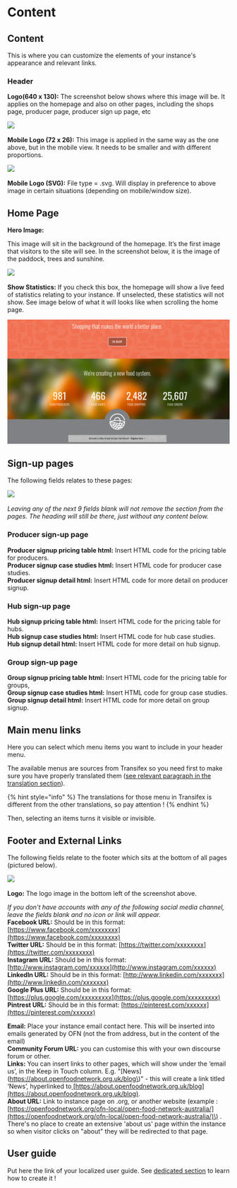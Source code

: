 # Content

## Content

This is where you can customize the elements of your instance's appearance and relevant links.

### Header

**Logo\(640 x 130\):** The screenshot below shows where this image will be. It applies on the homepage and also on other pages, including the shops page, producer page, producer sign up page, etc

![](https://community.openfoodnetwork.org/uploads/default/original/1X/9bb0beeb821747ca2649e0ff84666049c29f4cc1.png)

**Mobile Logo \(72 x 26\):** This image is applied in the same way as the one above, but in the mobile view. It needs to be smaller and with different proportions.

![](https://community.openfoodnetwork.org/uploads/default/original/1X/9f2418ef88f063878b54b000b18dedecb00fd4f9.png)

**Mobile Logo \(SVG\):** File type = .svg. Will display in preference to above image in certain situations \(depending on mobile/window size\).

## Home Page

**Hero Image:** 

This image will sit in the background of the homepage. It’s the first image that visitors to the site will see. In the screenshot below, it is the image of the paddock, trees and sunshine.

![](https://community.openfoodnetwork.org/uploads/default/original/1X/e24ada031aa1844e5002492af4c6434537ca46df.png)

**Show Statistics:** If you check this box, the homepage will show a live feed of statistics relating to your instance. If unselected, these statistics will not show. See image below of what it will looks like when scrolling the home page.

![](../.gitbook/assets/capture-du-2019-05-27-20-17-08.png)

## Sign-up pages

The following fields relates to these pages:

![](https://community.openfoodnetwork.org/uploads/default/original/1X/fff5ad8c77c28b170017e290b1e3a838eefa8ed8.png)

_Leaving any of the next 9 fields blank will not remove the section from the pages. The heading will still be there, just without any content below._

### **Producer sign-up page**

**Producer signup pricing table html:** Insert HTML code for the pricing table for producers.  
**Producer signup case studies html:** Insert HTML code for producer case studies.  
**Producer signup detail html:** Insert HTML code for more detail on producer signup.

### **Hub sign-up page**

**Hub signup pricing table html:** Insert HTML code for the pricing table for hubs.  
**Hub signup case studies html:** Insert HTML code for hub case studies.  
**Hub signup detail html:** Insert HTML code for more detail on hub signup.

### **Group sign-up page**

**Group signup pricing table html:** Insert HTML code for the pricing table for groups,  
**Group signup case studies html:** Insert HTML code for group case studies.  
**Group signup detail html:** Insert HTML code for more detail on group signup.

## Main menu links

Here you can select which menu items you want to include in your header menu.

The available menus are sources from Transifex so you need first to make sure you have properly translated them \([see relevant paragraph in the translation section](https://ofn-user-guide.gitbook.io/ofn-super-admin-guide/translate-in-your-own-language#some-strings-that-you-need-to-be-careful-about)\).

{% hint style="info" %}
The translations for those menu in Transifex is different from the other translations, so pay attention ! 
{% endhint %}

Then, selecting an items turns it visible or invisible.

## Footer and External Links

The following fields relate to the footer which sits at the bottom of all pages \(pictured below\).

![](https://community.openfoodnetwork.org/uploads/default/original/1X/0b021efe62019e4c1cd6330019b4d185c2d0cc08.png)

**Logo:** The logo image in the bottom left of the screenshot above.

_If you don’t have accounts with any of the following social media channel, leave the fields blank and no icon or link will appear._  
**Facebook URL:** Should be in this format: [https://www.facebook.com/xxxxxxxx](https://www.facebook.com/xxxxxxxx)  
**Twitter URL:** Should be in this format: [https://twitter.com/xxxxxxxx](https://twitter.com/xxxxxxxx)  
**Instagram URL:** Should be in this format: [http://www.instagram.com/xxxxxx](http://www.instagram.com/xxxxxx)  
**LinkedIn URL:** Should be in this format: [http://www.linkedin.com/xxxxxxx](http://www.linkedin.com/xxxxxxx)  
**Google Plus URL:** Should be in this format: [https://plus.google.com/xxxxxxxxx](https://plus.google.com/xxxxxxxxx)  
**Pintrest URL:** Should be in this format: [https://pinterest.com/xxxxxx](https://pinterest.com/xxxxxx)

**Email:** Place your instance email contact here. This will be inserted into emails generated by OFN \(not the from address, but in the content of the email\)  
**Community Forum URL:** you can customise this with your own discourse forum or other.  
**Links:** You can insert links to other pages, which will show under the ‘email us’, in the Keep in Touch column. E.g. "\[News\]\(https://about.openfoodnetwork.org.uk/blog\)" - this will create a link titled ‘News’, hyperlinked to[ ](http://openfoodnetwork.org/contact/)[https://about.openfoodnetwork.org.uk/blog](https://about.openfoodnetwork.org.uk/blog).   
**About URL:** Link to instance page on .org, or another website \(example : [https://openfoodnetwork.org/ofn-local/open-food-network-australia/](https://openfoodnetwork.org/ofn-local/open-food-network-australia/)\) . There's no place to create an extensive 'about us' page within the instance so when visitor clicks on "about" they will be redirected to that page.

## User guide

Put here the link of your localized user guide. See [dedicated section](https://ofn-user-guide.gitbook.io/ofn-super-admin-guide/set-up-your-user-guide) to learn how to create it !

